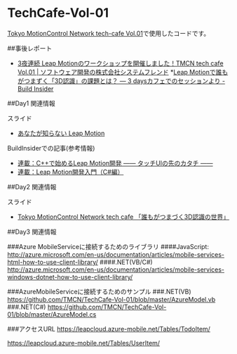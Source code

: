 TechCafe-Vol-01
===============

[Tokyo MotionControl Network tech-cafe Vol.01](http://kokucheese.com/event/index/157654/)で使用したコードです。

##事後レポート

 * [3夜連続 Leap Motionのワークショップを開催しました！TMCN tech cafe Vol.01 | ソフトウェア開発の株式会社システムフレンド](http://www.systemfriend.co.jp/node/559)
 *[Leap Motionで誰もがつまずく「3D認識」の課題とは？ ― 3 daysカフェでのセッションより - Build Insider](http://www.buildinsider.net/small/tmcnreport/01)

##Day1 関連情報

スライド
 * [あなたが知らない Leap Motion](http://www.slideshare.net/kaorun55/tmcn-leap-motion)

BuildInsiderでの記事(参考情報)
 * [連載：C++で始めるLeap Motion開発 ―― タッチUIの先のカタチ ――](http://www.buildinsider.net/small/leapmotioncpp)
 * [連載：Leap Motion開発入門（C#編）](http://www.buildinsider.net/small/leapmotioncs)

##Day2 関連情報

スライド
 * [Tokyo MotionControl Network tech cafe 「誰もがつまづく3D認識の世界」](http://www.slideshare.net/satoshimaemoto/tech01-day2)

##Day3 関連情報

###Azure MobileServiceに接続するためのライブラリ
####JavaScript:
http://azure.microsoft.com/en-us/documentation/articles/mobile-services-html-how-to-use-client-library/
####.NET(VB/C#)
http://azure.microsoft.com/en-us/documentation/articles/mobile-services-windows-dotnet-how-to-use-client-library/

###AzureMobileServiceに接続するためのサンプル
###.NET(VB)
https://github.com/TMCN/TechCafe-Vol-01/blob/master/AzureModel.vb
###.NET(C#)
https://github.com/TMCN/TechCafe-Vol-01/blob/master/AzureModel.cs

###アクセスURL
https://leapcloud.azure-mobile.net/Tables/TodoItem/

https://leapcloud.azure-mobile.net/Tables/UserItem/

